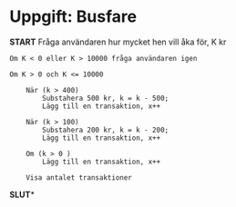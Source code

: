 # Uppgift: Busfare

**START**
	Fråga användaren hur mycket hen vill åka för, K kr 
	
	Om K < 0 eller K > 10000 fråga användaren igen
	
	Om K > 0 och K <= 10000

		När (k > 400)	
			Substahera 500 kr, k = k - 500; 
			Lägg till en transaktion, x++

		När (k > 100)	
			Substahera 200 kr, k = k - 200; 
			Lägg till en transaktion, x++

		Om (k > 0 )
			Lägg till en transaktion, x++

		Visa antalet transaktioner

**SLUT***

